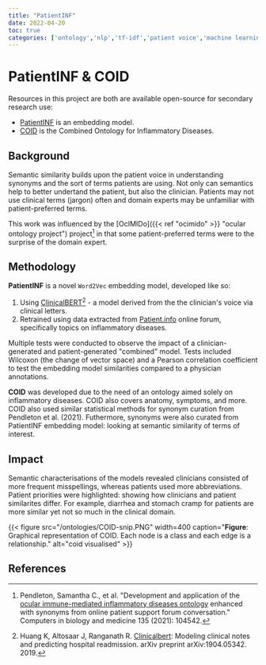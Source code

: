 ```yaml
---
title: "PatientINF"
date: 2022-04-20
toc: true
categories: ['ontology','nlp','tf-idf','patient voice','machine learning','semantic similarity','project']
---
```


# PatientINF & COID

Resources in this project are both are available open-source for secondary research use:

+ [PatientINF](https://github.com/sap218/PatientINF "patientinf github") is an embedding model.
+ [COID](https://github.com/sap218/coid/ "coid github") is the Combined Ontology for Inflammatory Diseases.

## Background

Semantic similarity builds upon the patient voice in understanding synonyms and the sort of terms patients are using.
Not only can semantics help to better undertand the patient, but also the clinician.
Patients may not use clinical terms (jargon) often and domain experts may be unfamiliar with patient-preferred terms.

This work was influenced by the [OcIMIDo]({{< ref "ocimido" >}} "ocular ontology project") project[^ocimido] in that some patient-preferred terms were to the surprise of the domain expert.

## Methodology

**PatientINF** is a novel `Word2Vec` embedding model, developed like so:

1. Using [ClinicalBERT](https://github.com/kexinhuang12345/clinicalBERT "clinicalbert github")[^clinicalbert] - a model derived from the the clinician's voice via clinical letters.
2. Retrained using data extracted from [Patient.info](https://patient.info/ "patient dot info website") online forum, specifically topics on inflammatory diseases.

Multiple tests were conducted to observe the impact of a clinician-generated and patient-generated "combined" model.
Tests included Wilcoxon (the change of vector space) and a Pearson correlation coefficient to test the embedding model similarities compared to a physician annotations.

**COID** was developed due to the need of an ontology aimed solely on inflammatory diseases. COID also covers anatomy, symptoms, and more.
COID also used similar statistical methods for synonym curation from Pendleton et al. (2021).
Futhermore, synonyms were also curated from PatientINF embedding model: looking at semantic similarity of terms of interest.

## Impact

Semantic characterisations of the models revealed clinicians consisted of more frequent misspellings, whereas patients used more abbreviations.
Patient priorities were highlighted: showing how clinicians and patient similarites differ.
For example, diarrhea and stomach cramp for patients are more similar yet not so much in the clinical domain.

{{< figure src="/ontologies/COID-snip.PNG" width=400 caption="**Figure**: Graphical representation of COID. Each node is a class and each edge is a relationship." alt="coid visualised" >}}

## References

[^ocimido]: Pendleton, Samantha C., et al. "Development and application of the [ocular immune-mediated inflammatory diseases ontology](https://www.sciencedirect.com/science/article/pii/S001048252100336X "paper for ontology project") enhanced with synonyms from online patient support forum conversation." Computers in biology and medicine 135 (2021): 104542.
[^clinicalbert]: Huang K, Altosaar J, Ranganath R. [Clinicalbert](https://arxiv.org/abs/1904.05342 "clinical bert manuscript"): Modeling clinical notes and predicting hospital readmission. arXiv preprint arXiv:1904.05342. 2019.
